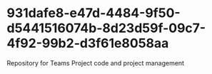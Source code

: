 # 931dafe8-e47d-4484-9f50-d5441516074b-8d23d59f-09c7-4f92-99b2-d3f61e8058aa
Repository for Teams Project code and project management
